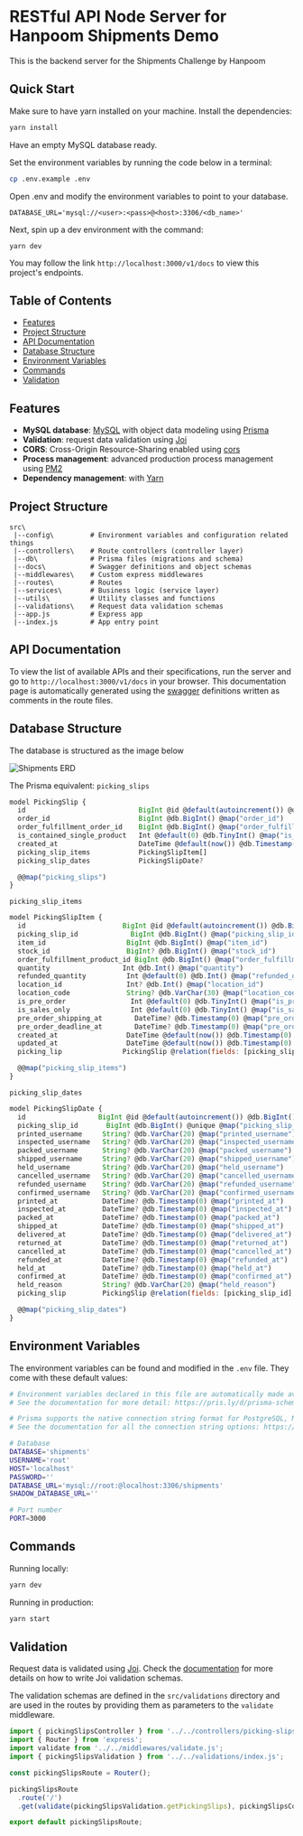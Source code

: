 # RESTful API Node Server for Hanpoom Shipments Demo

This is the backend server for the Shipments Challenge by Hanpoom

## Quick Start
Make sure to have yarn installed on your machine.
Install the dependencies:
```bash
yarn install
```

Have an empty MySQL database ready. 

Set the environment variables by running the code below in a terminal:

```bash
cp .env.example .env
```

Open .env and modify the environment variables to point to your database.
```
DATABASE_URL='mysql://<user>:<pass>@<host>:3306/<db_name>'
```

Next, spin up a dev environment with the command:
```
yarn dev
```

You may follow the link `http://localhost:3000/v1/docs` to view this project's endpoints.

## Table of Contents

- [Features](#features)
- [Project Structure](#project-structure)
- [API Documentation](#api-documentation)
- [Database Structure](#database-structure)
- [Environment Variables](#environment-variables)
- [Commands](#commands)
- [Validation](#validation)

## Features

- **MySQL database**: [MySQL](https://www.mysql.com/) with object data modeling using [Prisma](https://www.prisma.io/)
- **Validation**: request data validation using [Joi](https://github.com/hapijs/joi)
- **CORS**: Cross-Origin Resource-Sharing enabled using [cors](https://github.com/expressjs/cors)
- **Process management**: advanced production process management using [PM2](https://pm2.keymetrics.io)
- **Dependency management**: with [Yarn](https://yarnpkg.com)

## Project Structure

```
src\
 |--config\         # Environment variables and configuration related things
 |--controllers\    # Route controllers (controller layer)
 |--db\             # Prisma files (migrations and schema)
 |--docs\           # Swagger definitions and object schemas
 |--middlewares\    # Custom express middlewares
 |--routes\         # Routes
 |--services\       # Business logic (service layer)
 |--utils\          # Utility classes and functions
 |--validations\    # Request data validation schemas
 |--app.js          # Express app
 |--index.js        # App entry point
```

## API Documentation

To view the list of available APIs and their specifications, run the server and go to `http://localhost:3000/v1/docs` in your browser. This documentation page is automatically generated using the [swagger](https://swagger.io/) definitions written as comments in the route files.

## Database Structure

The database is structured as the image below

![Shipments ERD](https://github.com/flamechaoz/shipments/blob/main/src/assets/img/shipments_erd.png?raw=true)

The Prisma equivalent:
`picking_slips`
```javascript
model PickingSlip {
  id                            BigInt @id @default(autoincrement()) @db.BigInt()
  order_id                      BigInt @db.BigInt() @map("order_id")
  order_fulfillment_order_id    BigInt @db.BigInt() @map("order_fulfillment_order_id")
  is_contained_single_product   Int @default(0) @db.TinyInt() @map("is_contained_single_product")
  created_at                    DateTime @default(now()) @db.Timestamp(0) @map("created_at")
  picking_slip_items            PickingSlipItem[]
  picking_slip_dates            PickingSlipDate?

  @@map("picking_slips")
}
```

`picking_slip_items`
```javascript
model PickingSlipItem {
  id                        BigInt @id @default(autoincrement()) @db.BigInt()
  picking_slip_id             BigInt @db.BigInt() @map("picking_slip_id")
  item_id                    BigInt @db.BigInt() @map("item_id")
  stock_id                   BigInt? @db.BigInt() @map("stock_id")
  order_fulfillment_product_id BigInt @db.BigInt() @map("order_fulfillment_product_id")
  quantity                  Int @db.Int() @map("quantity")
  refunded_quantity          Int @default(0) @db.Int() @map("refunded_quantity")
  location_id                Int? @db.Int() @map("location_id")
  location_code              String? @db.VarChar(30) @map("location_code")
  is_pre_order                Int @default(0) @db.TinyInt() @map("is_pre_order")
  is_sales_only               Int @default(0) @db.TinyInt() @map("is_sales_only")
  pre_order_shipping_at        DateTime? @db.Timestamp(0) @map("pre_order_shipping_at")
  pre_order_deadline_at        DateTime? @db.Timestamp(0) @map("pre_order_deadline_at")
  created_at                 DateTime @default(now()) @db.Timestamp(0) @map("created_at")
  updated_at                 DateTime @default(now()) @db.Timestamp(0) @updatedAt @map("updated_at")
  picking_lip               PickingSlip @relation(fields: [picking_slip_id], references: [id])

  @@map("picking_slip_items")
}
```

`picking_slip_dates`
```javascript
model PickingSlipDate {
  id                  BigInt @id @default(autoincrement()) @db.BigInt()
  picking_slip_id       BigInt @db.BigInt() @unique @map("picking_slip_id")
  printed_username     String? @db.VarChar(20) @map("printed_username")
  inspected_username   String? @db.VarChar(20) @map("inspected_username")
  packed_username      String? @db.VarChar(20) @map("packed_username")
  shipped_username     String? @db.VarChar(20) @map("shipped_username")
  held_username        String? @db.VarChar(20) @map("held_username")
  cancelled_username   String? @db.VarChar(20) @map("cancelled_username")
  refunded_username    String? @db.VarChar(20) @map("refunded_username")
  confirmed_username   String? @db.VarChar(20) @map("confirmed_username")
  printed_at           DateTime? @db.Timestamp(0) @map("printed_at")
  inspected_at         DateTime? @db.Timestamp(0) @map("inspected_at")
  packed_at            DateTime? @db.Timestamp(0) @map("packed_at")
  shipped_at           DateTime? @db.Timestamp(0) @map("shipped_at")
  delivered_at         DateTime? @db.Timestamp(0) @map("delivered_at")
  returned_at          DateTime? @db.Timestamp(0) @map("returned_at")
  cancelled_at         DateTime? @db.Timestamp(0) @map("cancelled_at")
  refunded_at          DateTime? @db.Timestamp(0) @map("refunded_at")
  held_at              DateTime? @db.Timestamp(0) @map("held_at")
  confirmed_at         DateTime? @db.Timestamp(0) @map("confirmed_at")
  held_reason          String? @db.VarChar(20) @map("held_reason")
  picking_slip         PickingSlip @relation(fields: [picking_slip_id], references: [id])

  @@map("picking_slip_dates")
}
```

## Environment Variables

The environment variables can be found and modified in the `.env` file. They come with these default values:

```bash
# Environment variables declared in this file are automatically made available to Prisma.
# See the documentation for more detail: https://pris.ly/d/prisma-schema#accessing-environment-variables-from-the-schema

# Prisma supports the native connection string format for PostgreSQL, MySQL, SQLite, SQL Server, MongoDB and CockroachDB.
# See the documentation for all the connection string options: https://pris.ly/d/connection-strings

# Database
DATABASE='shipments'
USERNAME='root'
HOST='localhost'
PASSWORD=''
DATABASE_URL='mysql://root:@localhost:3306/shipments'
SHADOW_DATABASE_URL=''

# Port number
PORT=3000

```

## Commands

Running locally:

```bash
yarn dev
```

Running in production:

```bash
yarn start
```

## Validation

Request data is validated using [Joi](https://joi.dev/). Check the [documentation](https://joi.dev/api/) for more details on how to write Joi validation schemas.

The validation schemas are defined in the `src/validations` directory and are used in the routes by providing them as parameters to the `validate` middleware.

```javascript
import { pickingSlipsController } from '../../controllers/picking-slips.controller.js';
import { Router } from 'express';
import validate from '../../middlewares/validate.js';
import { pickingSlipsValidation } from '../../validations/index.js';

const pickingSlipsRoute = Router();

pickingSlipsRoute
  .route('/')
  .get(validate(pickingSlipsValidation.getPickingSlips), pickingSlipsController.getPickingSlips);

export default pickingSlipsRoute;
```
